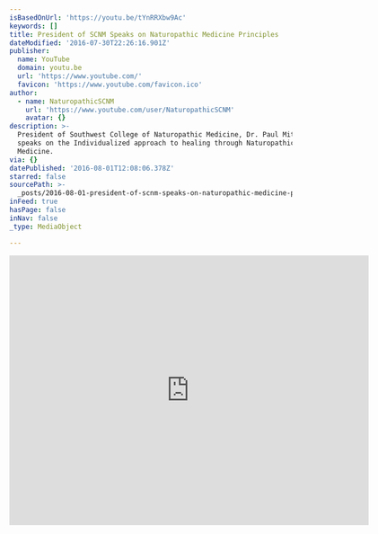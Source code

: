 ```yaml
---
isBasedOnUrl: 'https://youtu.be/tYnRRXbw9Ac'
keywords: []
title: President of SCNM Speaks on Naturopathic Medicine Principles
dateModified: '2016-07-30T22:26:16.901Z'
publisher:
  name: YouTube
  domain: youtu.be
  url: 'https://www.youtube.com/'
  favicon: 'https://www.youtube.com/favicon.ico'
author:
  - name: NaturopathicSCNM
    url: 'https://www.youtube.com/user/NaturopathicSCNM'
    avatar: {}
description: >-
  President of Southwest College of Naturopathic Medicine, Dr. Paul Mittman
  speaks on the Individualized approach to healing through Naturopathic
  Medicine.
via: {}
datePublished: '2016-08-01T12:08:06.378Z'
starred: false
sourcePath: >-
  _posts/2016-08-01-president-of-scnm-speaks-on-naturopathic-medicine-principles.md
inFeed: true
hasPage: false
inNav: false
_type: MediaObject

---
```

<iframe src="https://cdn.embedly.com/widgets/media.html?src=https%3A%2F%2Fwww.youtube.com%2Fembed%2FtYnRRXbw9Ac%3Ffeature%3Doembed&amp;url=http%3A%2F%2Fwww.youtube.com%2Fwatch%3Fv%3DtYnRRXbw9Ac&amp;image=https%3A%2F%2Fi.ytimg.com%2Fvi%2FtYnRRXbw9Ac%2Fhqdefault.jpg&amp;key=b7d04c9b404c499eba89ee7072e1c4f7&amp;type=text%2Fhtml&amp;schema=youtube" width="640" height="480" scrolling="no" frameborder="0" allowfullscreen="" style=""></iframe>